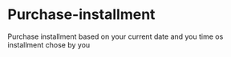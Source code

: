 # Purchase-installment
Purchase installment based on your current date and you time os installment chose by you
